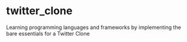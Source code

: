 # twitter_clone
Learning programming languages and frameworks by implementing the bare essentials for a Twitter Clone
